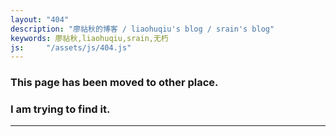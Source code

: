 ```yaml
---
layout: "404"
description: "廖祜秋的博客 / liaohuqiu's blog / srain's blog"
keywords: 廖祜秋,liaohuqiu,srain,无朽
js:     "/assets/js/404.js"
---
```


<div id='_j_finding'>
    <h3>This page has been moved to other place. </h3>
    <h3>I am trying to find it. </h3>
    <hr>
    <h3 id='_j_tip'></h3>
</div>

<div id='_j_no_found' style='display:none'>

    <h3>404.</h3>
    <h3>Not Found.</h3>
    <hr>

    <h3><a href='/'>Home?</a></h3>

    <h3><a href='/cn'>去首页</a></h3>

</div>
